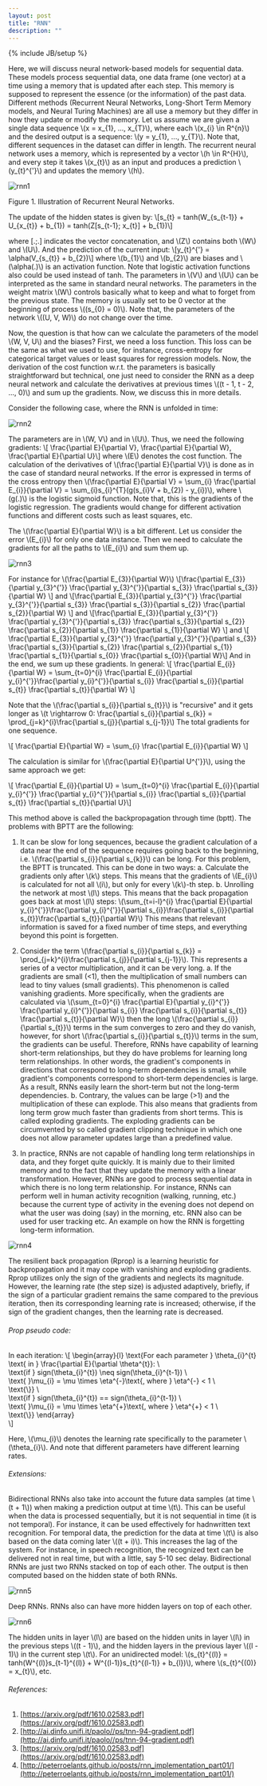 ```yaml
---
layout: post
title: "RNN"
description: ""
---
```

{% include JB/setup %}

Here, we will discuss neural network-based models for sequential data. These models process sequential data, one data frame (one vector) at a time using a memory that is updated after each step. This memory is supposed to represent the essence (or the information) of the past data. Different methods (Recurrent Neural Networks, Long-Short Term Memory models, and Neural Turing Machines) are all use a memory but they differ in how they update or modify the memory.
Let us assume we are given a single data sequence \\(x = x_{1}, ..., x_{T}\\), where each \\(x_{i} \in R^{n}\\) and the desired output is a sequence: \\(y = y_{1}, ..., y_{T}\\). Note that, different sequences in the dataset can differ in length.
The recurrent neural network uses a memory, which is represented by a vector \\(h \in R^{H}\\), and every step it takes \\(x_{t}\\) as an input and produces a prediction \\(y_{t}^{'}\\) and updates the memory \\(h\\).

![rnn1](./images/rnn1.png)

Figure 1. Illustration of Recurrent Neural Networks.


The update of the hidden states is given by:
\\[s_{t} = tanh(W_{s_{t-1}} + U_{x_{t}} + b_{1}) = tanh(Z[s_{t-1}; x_{t}] + b_{1})\\]

where [.;.] indicates the vector concatenation, and \\(Z\\) contains both \\(W\\) and \\(U\\).
And the prediction of the current input:
\\[y_{t}^{'} = \alpha(V_{s_{t}} + b_{2})\\]
where \\(b_{1}\\) and \\(b_{2}\\) are biases and \\(\alpha(.)\\) is an activation function. Note that logistic activation functions also could be used instead of tanh. The parameters in \\(V\\) and \\(U\\) can be interpreted as the same in standard neural networks. The parameters in the weight matrix \\(W\\) controls basically what to keep and what to forget from the previous state. The memory is usually set to be 0 vector at the beginning of process \\((s_{0} = 0)\\). Note that, the parameters of the network \\((U, V, W)\\) do not change over the time.

Now, the question is that how can we calculate the parameters of the model \\(W, V, U\\) and the biases? First, we need a loss function. This loss can be the same as what we used to use, for instance, cross-entropy for categorical target values or least squares for regression models. Now, the derivation of the cost function w.r.t. the parameters is basically straightforward but technical, one just need to consider the RNN as a deep neural network and calculate the derivatives at previous times \\((t - 1, t - 2, ..., 0)\\) and sum up the gradients. Now, we discuss this in more details.

Consider the following case, where the RNN is unfolded in time:

![rnn2](./images/rnn2.png)

The parameters are in \\(W, V\\) and in \\(U\\). Thus, we need the following gradients:
\\[ \frac{\partial E}{\partial V}, \frac{\partial E}{\partial W}, \frac{\partial E}{\partial U}\\]
where \\(E\\) denotes the cost function. The calculation of the derivatives of \\(\frac{\partial E}{\partial V}\\) is done as in the case of standard neural networks. If the error is expressed in terms of the cross entropy then \\(\frac{\partial E}{\partial V} = \sum_{i} \frac{\partial E_{i}}{\partial V} = \sum_{i}s_{i}^{T}(g(s_{i}V + b_{2}) - y_{i})\\), where \\(g(.)\\) is the logistic sigmoid function. Note that, this is the gradients of the logistic regression. The gradients would change for different activation functions and different costs such as least squares, etc.

The \\(\frac{\partial E}{\partial W}\\) is a bit different. Let us consider the error \\(E_{i}\\) for only one data instance. Then we need to calculate the gradients for all the paths to \\(E_{i}\\) and sum them up.

![rnn3](./images/rnn3.png)

For instance for \\(\frac{\partial E_{3}}{\partial W}\\)
\\[\frac{\partial E_{3}}{\partial y_{3}^{'}} \frac{\partial y_{3}^{'}}{\partial s_{3}} \frac{\partial s_{3}}{\partial W} \\]
and
\\[\frac{\partial E_{3}}{\partial y_{3}^{'}} \frac{\partial y_{3}^{'}}{\partial s_{3}} \frac{\partial s_{3}}{\partial s_{2}} \frac{\partial s_{2}}{\partial W} \\]
and
\\[\frac{\partial E_{3}}{\partial y_{3}^{'}} \frac{\partial y_{3}^{'}}{\partial s_{3}} \frac{\partial s_{3}}{\partial s_{2}} \frac{\partial s_{2}}{\partial s_{1}} \frac{\partial s_{1}}{\partial W} \\]
and
\\[ \frac{\partial E_{3}}{\partial y_{3}^{'}} \frac{\partial y_{3}^{'}}{\partial s_{3}} \frac{\partial s_{3}}{\partial s_{2}} \frac{\partial s_{2}}{\partial s_{1}} \frac{\partial s_{1}}{\partial s_{0}} \frac{\partial s_{0}}{\partial W}\\]
And in the end, we sum up these gradients.
In general:
\\[ \frac{\partial E_{i}}{\partial W} = \sum_{t=0}^{i} \frac{\partial E_{i}}{\partial y_{i}^{'}}\frac{\partial y_{i}^{'}}{\partial s_{i}} \frac{\partial s_{i}}{\partial s_{t}} \frac{\partial s_{t}}{\partial W}      \\]

Note that the \\(\frac{\partial s_{i}}{\partial s_{t}}\\) is "recursive" and it gets longer as \\(t \rightarrow 0: \frac{\partial s_{i}}{\partial s_{k}} = \prod_{j=k}^{i}\frac{\partial s_{j}}{\partial s_{j-1}}\\)
The total gradients for one sequence.

\\[ \frac{\partial E}{\partial W} = \sum_{i} \frac{\partial E_{i}}{\partial W} \\]

The calculation is similar for \\(\frac{\partial E}{\partial U^{'}}\\), using the same approach we get:

\\[  \frac{\partial E_{i}}{\partial U} = \sum_{t=0}^{i} \frac{\partial E_{i}}{\partial y_{i}^{'}} \frac{\partial y_{i}^{'}}{\partial s_{i}} \frac{\partial s_{i}}{\partial s_{t}} \frac{\partial s_{t}}{\partial U}\\]

This method above is called the backpropagation through time (bptt).
The problems with BPTT are the following:
1. It can be slow for long sequences, because the gradient calculation of a data near the end of the sequence requires going back to the beginning, i.e. \\(\frac{\partial s_{i}}{\partial s_{k}}\\) can be long. For this problem, the BPTT is truncated. This can be done in two ways:
	a. Calculate the gradients only after \\(k\\) steps. This means that the gradients of \\(E_{i}\\) is calculated for not all \\(i\\), but only for every \\(k\\)-th step.
	b. Unrolling the network at most \\(l\\) steps. This means that the back propagation goes back at most \\(l\\) steps: \\(\sum_{t=i-l}^{i} \frac{\partial E}{\partial y_{i}^{'}}\frac{\partial y_{i}^{'}}{\partial s_{i}}\frac{\partial s_{i}}{\partial s_{t}}\frac{\partial s_{t}}{\partial W}\\)
	This means that relevant information is saved for a fixed number of time steps, and everything beyond this point is forgetten.

2. Consider the term \\(\frac{\partial s_{i}}{\partial s_{k}} = \prod_{j=k}^{i}\frac{\partial s_{j}}{\partial s_{j-1}}\\). This represents a series of a vector multiplication, and it can be very long.
	a. If the gradients are small (<1), then the multiplication of small numbers can lead to tiny values (small gradients). This phenomenon is called vanishing gradients. More specifically, when the gradients are calculated via \\(\sum_{t=0}^{i} \frac{\partial E}{\partial y_{i}^{'}} \frac{\partial y_{i}^{'}}{\partial s_{i}} \frac{\partial s_{i}}{\partial s_{t}} \frac{\partial s_{t}}{\partial W}\\) then the long \\(\frac{\partial s_{i}}{\partial s_{t}}\\) terms in the sum converges to zero and they do vanish, however, for short \\(\frac{\partial s_{i}}{\partial s_{t}}\\) terms in the sum, the gradients can be useful. Therefore, RNNs have capability of learning short-term relationships, but they do have problems for learning long term relationships. In other words, the gradient's components in directions that correspond to long-term dependencies is small, while gradient's components correspond to short-term dependencies is large. As a result, RNNs easily learn the short-term but not the long-term dependencies.
	b. Contrary, the values can be large (>1) and the multiplication of these can explode. This also means that gradients from long term grow much faster than gradients from short terms. This is called exploding gradients. The exploding gradients can be circumvented by so called gradient clipping technique in which one does not allow parameter updates large than a 
	predefined value.

3. In practice, RNNs are not capable of handling long term relationships in data, and they forget quite quickly. It is mainly due to their limited memory and to the fact that they update the memory with a linear transformation. However, RNNs are good to process sequential data in which there is no long term relationship. For instance, RNNs can perform well in human activity recognition (walking, running, etc.) because the current type of activity in the evening does not depend on what the user was doing (say) in the morning, etc. RNN also can be used for user tracking etc. An example on how the RNN is forgetting long-term information.

![rnn4](./images/rnn4.png)

The resilient back propagation (Rprop) is a learning heuristic for backpropagation and it may cope with vanishing and exploding gradients. Rprop utilizes only the sign of the gradients and neglects its magnitude. However, the learning rate (the step size) is adjusted adaptively, briefly, if the sign of a particular gradient remains the same compared to the previous iteration, then its corresponding learning rate is increased; otherwise, if the sign of the gradient changes, then the learning rate is decreased.

###### Prop pseudo code:

In each iteration:
\\[ 
    \begin{array}{l}
	\text{For each parameter } \theta_{i}^{t} \text{ in } \frac{\partial E}{\partial \theta^{t}}: \\\
	\text{if } sign(\theta_{i}^{t}) \neq sign(\theta_{i}^{t-1}) \\\
	\text{    }\mu_{i} = \mu \times \eta^{-}\text{, where } \eta^{-} < 1 \\\
	\text{\\}} \\\
	\text{if } sign(\theta_{i}^{t}) == sign(\theta_{i}^{t-1}) \\\
	\text{    }\mu_{i} = \mu \times \eta^{+}\text{, where } \eta^{+} < 1 \\\
	\text{\\}}
    \end{array}       
\\]

Here, \\(\mu_{i}\\) denotes the learning rate specifically to the parameter \\(\theta_{i}\\). And note that different parameters have different learning rates.
 
###### Extensions:

Bidirectional RNNs also take into account the future data samples (at time \\(t + 1\\)) when making a prediction output at time \\(t\\). This can be useful when the data is processed sequentially, but it is not sequential in time (it is not temporal). For instance, it can be used effectively for hadnwritten text recognition. For temporal data, the prediction for the data at time \\(t\\) is also based on the data coming later \\((t + i)\\). This increases the lag of the system. For instance, in speech recognition, the recognized text can be delivered not in real time, but with a little, say 5-10 sec delay.
Bidirectional RNNs are just two RNNs stacked on top of each other. The output is then computed based on the hidden state of both RNNs.

![rnn5](./images/rnn5.png)

Deep RNNs.  RNNs also can have more hidden layers on top of each other. 

![rnn6](./images/rnn6.png)

The hidden units in layer \\(l\\) are based on the hidden units in layer \\(l\\) in the previous steps \\((t - 1)\\), and the hidden layers in the previous layer \\((l - 1)\\) in the current step \\(t\\).
For an unidirected model:
\\(s_{t}^{(l)} = tanh(W^{(l)}s_{t-1}^{(l)} + W^{(l-1)}s_{t}^{(l-1)} + b_{l})\\), where \\(s_{t}^{(0)} = x_{t}\\), etc.

###### References:
1. [https://arxiv.org/pdf/1610.02583.pdf](https://arxiv.org/pdf/1610.02583.pdf)
2. [http://ai.dinfo.unifi.it/paolo//ps/tnn-94-gradient.pdf](http://ai.dinfo.unifi.it/paolo//ps/tnn-94-gradient.pdf)
3. [https://arxiv.org/pdf/1610.02583.pdf](https://arxiv.org/pdf/1610.02583.pdf)
4. [http://peterroelants.github.io/posts/rnn_implementation_part01/](http://peterroelants.github.io/posts/rnn_implementation_part01/)